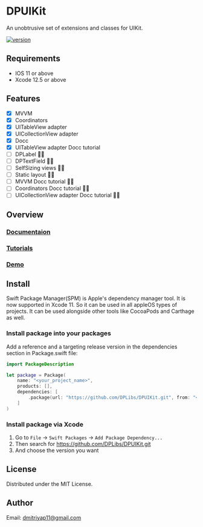 # DPUIKit

An unobtrusive set of extensions and classes for UIKit.

[![version](https://img.shields.io/badge/version-5.0.0-white.svg)](https://semver.org)

## Requirements

* IOS 11 or above
* Xcode 12.5 or above

## Features

- [x] MVVM
- [x] Coordinators
- [x] UITableView adapter
- [x] UICollectionView adapter
- [x] Docc
- [x] UITableView adapter Docc tutorial
- [ ] DPLabel 👨‍💻
- [ ] DPTextField 👨‍💻
- [ ] SelfSizing views 👨‍💻
- [ ] Static layout 👨‍💻
- [ ] MVVM Docc tutorial 👨‍💻
- [ ] Coordinators Docc tutorial 👨‍💻
- [ ] UICollectionView adapter Docc tutorial 👨‍💻

## Overview

### [Documentaion](https://dplibs.github.io/DPUIKit-swift/documentation/dpuikit)
### [Tutorials](https://dplibs.github.io/DPUIKit-swift/tutorials/dpuikit-tutorial)
### [Demo](/Demo)

## Install
Swift Package Manager(SPM) is Apple's dependency manager tool. It is now supported in Xcode 11. So it can be used in all appleOS types of projects. It can be used alongside other tools like CocoaPods and Carthage as well.

### Install package into your packages
Add a reference and a targeting release version in the dependencies section in Package.swift file:

```swift
import PackageDescription

let package = Package(
    name: "<your_project_name>",
    products: [],
    dependencies: [
        .package(url: "https://github.com/DPLibs/DPUIKit.git", from: "<current_version>")
    ]
)
```

### Install package via Xcode

1. Go to `File` -> `Swift Packages` -> `Add Package Dependency...`
2. Then search for <https://github.com/DPLibs/DPUIKit.git>
3. And choose the version you want

## License
Distributed under the MIT License.

## Author
Email: <dmitriyap11@gmail.com>
